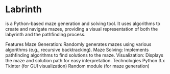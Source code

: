 #  Labrinth 
is a Python-based maze generation and solving tool. It uses algorithms to create and navigate mazes, providing a visual representation of both the labyrinth and the pathfinding process.

Features
Maze Generation: Randomly generates mazes using various algorithms (e.g., recursive backtracking).
Maze Solving: Implements pathfinding algorithms to find solutions to the maze.
Visualization: Displays the maze and solution path for easy interpretation.
Technologies
Python 3.x
Tkinter (for GUI visualization)
Random module (for maze generation)
